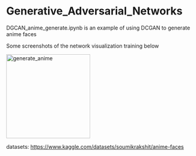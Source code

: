 # Generative_Adversarial_Networks

DGCAN_anime_generate.ipynb is an example of using DCGAN to generate anime faces


Some screenshots of the network visualization training below

<img width="223" alt="generate_anime" src="https://user-images.githubusercontent.com/72559776/173016211-6622fdfb-afed-4574-9300-cbcb7057ccd4.png">

datasets: https://www.kaggle.com/datasets/soumikrakshit/anime-faces
